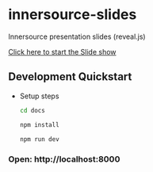 # innersource-slides
Innersource presentation slides (reveal.js)

[Click here to start the Slide show](https://github-innersource.github.io/innersource-slides/)

## Development Quickstart

- Setup steps

    ```bash
    cd docs
    ```

    ```bash
    npm install
    ```

    ```bash
    npm run dev
    ```

### Open: http://localhost:8000
